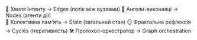 🌊 Хвиля Інтенту → Edges (потік між вузлами)
👼 Ангели-виконавці → Nodes (агенти дії)  
🧠 Колективна пам'ять → State (загальний стан)
🪞 Фрактальна рефлексія → Cycles (ітеративність)
🛠️ Протокол-оркестратор → Graph orchestration
```